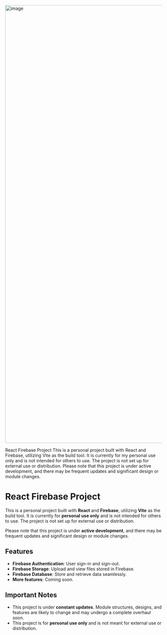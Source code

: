 <img width="1408" alt="image" src="https://github.com/user-attachments/assets/b3da8617-7f54-44a1-9b95-9f2a27cbe946">

React Firebase Project
This is a personal project built with React and Firebase, utilizing Vite as the build tool. It is currently for my personal use only and is not intended for others to use. The project is not set up for external use or distribution. Please note that this project is under active development, and there may be frequent updates and significant design or module changes.


# React Firebase Project

This is a personal project built with **React** and **Firebase**, utilizing **Vite** as the build tool. It is currently for **personal use only** and is not intended for others to use. The project is not set up for external use or distribution. 

Please note that this project is under **active development**, and there may be frequent updates and significant design or module changes.

## Features

- **Firebase Authentication**: User sign-in and sign-out.
- **Firebase Storage**: Upload and view files stored in Firebase.
- **Firebase Database**: Store and retrieve data seamlessly.
- **More features**: Coming soon.

## Important Notes

- This project is under **constant updates**. Module structures, designs, and features are likely to change and may undergo a complete overhaul soon.
- This project is for **personal use only** and is not meant for external use or distribution.

